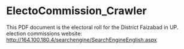 # ElectoCommission_Crawler
This PDF document is the electoral roll for the District Faizabad in UP. 
election commissions website: http://164.100.180.4/searchengine/SearchEngineEnglish.aspx
